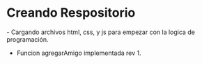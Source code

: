 <h1>Creando Respositorio</h1>
- Cargando archivos html, css, y js para empezar con la logica de programación.

- Funcion agregarAmigo implementada rev 1.